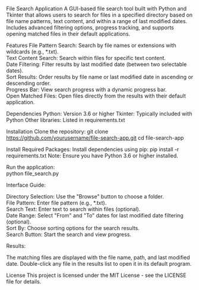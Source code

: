 

File Search Application
A GUI-based file search tool built with Python and Tkinter that allows users to search for files in a specified directory based on file name patterns, text content, and within a range of last modified dates. Includes advanced filtering options, progress tracking, and supports opening matched files in their default applications.

Features
File Pattern Search: Search by file names or extensions with wildcards (e.g., *.txt).  
Text Content Search: Search within files for specific text content.  
Date Filtering: Filter results by last modified date (between two selectable dates).  
Sort Results: Order results by file name or last modified date in ascending or descending order.  
Progress Bar: View search progress with a dynamic progress bar.  
Open Matched Files: Open files directly from the results with their default application.  

Dependencies
Python: Version 3.6 or higher
Tkinter: Typically included with Python
Other libraries: Listed in requirements.txt


Installation
Clone the repository:
git clone https://github.com/yourusername/file-search-app.git
cd file-search-app

Install Required Packages:
Install dependencies using pip:
pip install -r requirements.txt
Note: Ensure you have Python 3.6 or higher installed.

Run the application:  
python file_search.py  

Interface Guide:

Directory Selection: Use the "Browse" button to choose a folder.  
File Pattern: Enter file pattern (e.g., *.txt).  
Search Text: Enter text to search within files (optional).  
Date Range: Select "From" and "To" dates for last modified date filtering (optional).  
Sort By: Choose sorting options for the search results.  
Search Button: Start the search and view progress.  

Results:  

The matching files are displayed with the file name, path, and last modified date.
Double-click any file in the results list to open it in its default program.

License
This project is licensed under the MIT License - see the LICENSE file for details.
